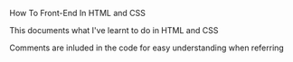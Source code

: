 How To Front-End In HTML and CSS

This documents what I've learnt to do in HTML and CSS

Comments are inluded in the code for easy understanding when referring
